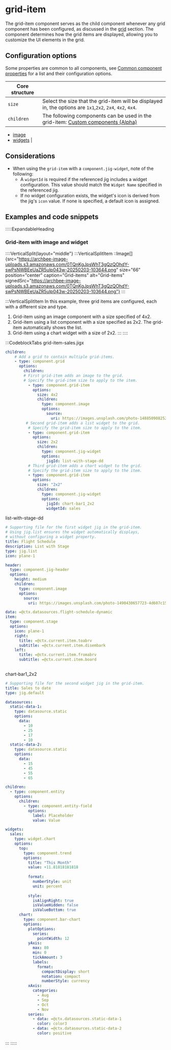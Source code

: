 # grid-item

The grid-item component serves as the child component whenever any grid component has been configured, as discussed in the [grid](./../grid.md)  section. The component determines how the grid items are displayed, allowing you to customize the UI elements in the grid.&#x20;

## Configuration options

Some properties are common to all components, see [Common component properties](docId\:LLnTD-rxe8FmH7WpC5cZb) for a list and their configuration options.

| **Core structure** |                                                                                                                                 |
| ------------------ | ------------------------------------------------------------------------------------------------------------------------------- |
| `size`             | Select the size that the grid-item will be displayed in, the options are `1x1`,`2x2`, `2x4`, `4x2`, `4x4`.                      |
| `children`         | The following components can be used in the grid-item:&#xA; [Custom components (Alpha)](<./../../Custom components _Alpha_.md>) |

- [image](./../image.md)
- [widgets](#) |

## Considerations

- When using the `grid-item` with a `component.jig-widget`, note of the following:
  - A `widgetId` is required if the referenced jig includes a widget configuration. This value should match the `Widget Name` specified in the referenced jig.
  - If no widget configuration exists, the widget's icon is derived from the jig's `icon` value. If none is specified, a default icon is assigned.

## Examples and code snippets

:::::ExpandableHeading
### Grid-item with image and widget

::::VerticalSplit{layout="middle"}
:::VerticalSplitItem
::Image[]{src="https://archbee-image-uploads.s3.amazonaws.com/0TQnKgJpsWhT3gQzQOhdY-swPsNWBEeUaZR5ulp043w-20250203-103644.png" size="66" position="center" caption="Grid-items" alt="Grid-items" signedSrc="https://archbee-image-uploads.s3.amazonaws.com/0TQnKgJpsWhT3gQzQOhdY-swPsNWBEeUaZR5ulp043w-20250203-103644.png"}
:::

:::VerticalSplitItem
In this example, three grid items are configured, each with a different size and type.

1. Grid-item using an image component with a size specified of 4x2.
2. Grid-item using a list component with a size specified as 2x2. The grid-item automatically shows the list.
3. Grid-item using a chart widget with a size of 2x2.
:::
::::

:::CodeblockTabs
grid-item-sales.jigx

```yaml
children:
    # Add a grid to contain multiple grid-items.  
    - type: component.grid
      options: 
        children:
        # First grid-item adds an image to the grid.
        # Specify the grid-item size to apply to the item.
          - type: component.grid-item
            options:
              size: 4x2
              children: 
                type: component.image
                options:
                  source:
                    uri: https://images.unsplash.com/photo-1488509082528-cefbba5ad692?w=800&auto=format&fit=crop&q=60&ixlib=rb-4.0.3&ixid=M3wxMjA3fDB8MHxzZWFyY2h8MjB8fGJvb2tpbmd8ZW58MHx8MHx8fDA%3D 
         # Second grid-item adds a list widget to the grid.
          # Specify the grid-item size to apply to the item.
          - type: component.grid-item
            options:
              size: 2x2
              children: 
                type: component.jig-widget
                options:
                  jigId: list-with-stage-dd
          # Third grid-item adds a chart widget to the grid.
          # Specify the grid-item size to apply to the item.        
          - type: component.grid-item
            options:
              size: "2x2"
              children: 
                type: component.jig-widget
                options:
                  jigId: chart-bar1_2x2
                  widgetId: sales
```

list-with-stage-dd

```yaml
# Supporting file for the first widget jig in the grid-item.
# Using jig.list ensures the widget automatically displays,
# without configuring a widget property. 
title: Flight Schedule
description: List with Stage
type: jig.list
icon: plane-1

header:
  type: component.jig-header
  options:
    height: medium
    children: 
      type: component.image
      options:
        source:
          uri: https://images.unsplash.com/photo-1490430657723-4d607c1503fc?ixlib=rb-1.2.1&ixid=MnwxMjA3fDB8MHxzZWFyY2h8OHx8ZmxpZ2h0c3xlbnwwfHwwfHw%3D&auto=format&fit=crop&w=500&q=60

data: =@ctx.datasources.flight-schedule-dynamic
item:
  type: component.stage
  options:
    icon: plane-1
    right:
      title: =@ctx.current.item.toabrv
      subtitle: =@ctx.current.item.disembark
    left:
      title: =@ctx.current.item.fromabrv
      subtitle: =@ctx.current.item.board
         
```

chart-bar1\_2x2

```yaml
# Supporting file for the second widget jig in the grid-item.
title: Sales to date
type: jig.default

datasources:
  static-data-1:
    type: datasource.static
    options:
      data:
        - 10
        - 25
        - 17
        - 10
  static-data-2:
    type: datasource.static
    options:
      data:
        - 15
        - 45
        - 55
        - 65

children:
  - type: component.entity
    options:
      children:
        - type: component.entity-field
          options:
            label: Placeholder
            value: Value

widgets:
  sales: 
    type: widget.chart
    options:
      top:
        type: component.trend
        options:
          title: "This Month"
          value: +11.81818181818
          
          format:
            numberStyle: unit
            unit: percent
             
          style:
            isAlignRight: true
            isValueHidden: false
            isValueBottom: true
      chart:
        type: component.bar-chart
        options:
          plotOptions:
            series:
              pointWidth: 12
          yAxis:
            max: 80
            min: 0
            tickAmount: 3
            labels:
              format:
                compactDisplay: short
                notation: compact
                numberStyle: currency
          xAxis:
            categories:
              - Aug
              - Sep
              - Oct
              - Nov
          series:
            - data: =@ctx.datasources.static-data-1
              color: color3
            - data: =@ctx.datasources.static-data-2
              color: positive
```
:::
:::::

